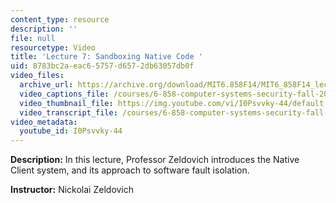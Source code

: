 ```yaml
---
content_type: resource
description: ''
file: null
resourcetype: Video
title: 'Lecture 7: Sandboxing Native Code '
uid: 8783bc2a-eac6-5757-d657-2db63057db0f
video_files:
  archive_url: https://archive.org/download/MIT6.858F14/MIT6_858F14_lec07_300k.mp4
  video_captions_file: /courses/6-858-computer-systems-security-fall-2014/265eb32e26d45357889b58a82e31af7a_I0Psvvky-44.vtt
  video_thumbnail_file: https://img.youtube.com/vi/I0Psvvky-44/default.jpg
  video_transcript_file: /courses/6-858-computer-systems-security-fall-2014/3ba9ffe7bc85ac0b8361ba2ac2f4faab_I0Psvvky-44.pdf
video_metadata:
  youtube_id: I0Psvvky-44
---
```


**Description:** In this lecture, Professor Zeldovich introduces the Native Client system, and its approach to software fault isolation.

**Instructor:** Nickolai Zeldovich